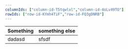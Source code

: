 ```yaml
---
columnIds: ["column-id-T5tqwlxl","column-id-4oLv49TO"]
rowIds: ["row-id-KYmh4TiF","row-id-FQ3gDNRB"]
---
```


| Something | something else |
| --------- | -------------- |
| dadasd    | sfsdf          |